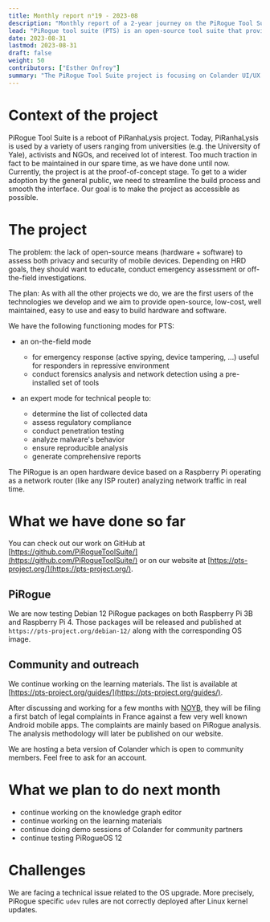 ```yaml
---
title: Monthly report n⁰19 - 2023-08
description: "Monthly report of a 2-year journey on the PiRogue Tool Suite project"
lead: "PiRogue tool suite (PTS) is an open-source tool suite that provides a comprehensive mobile forensic and network traffic analysis platform."
date: 2023-08-31
lastmod: 2023-08-31
draft: false
weight: 50
contributors: ["Esther Onfroy"]
summary: "The PiRogue Tool Suite project is focusing on Colander UI/UX improvements and knowledge graph editor, while also collaborating with NOYB to file legal complaints based on PiRogue analysis."
---
```


# Context of the project
PiRogue Tool Suite is a reboot of PiRanhaLysis project. Today, PiRanhaLysis is used by a variety of users ranging from universities (e.g. the University of Yale), activists and NGOs, and received lot of interest. Too much traction in fact to be maintained in our spare time, as we have done until now. Currently, the project is at the proof-of-concept stage. To get to a wider adoption by the general public, we need to streamline the build process and smooth the interface. Our goal is to make the project as accessible as possible.

# The project
The problem: the lack of open-source means (hardware + software) to assess both privacy and security of mobile devices. Depending on HRD goals, they should want to educate, conduct emergency assessment or off-the-field investigations.

The plan: As with all the other projects we do, we are the first users of the technologies we develop and we aim to provide open-source, low-cost, well maintained, easy to use and easy to build hardware and software. 

We have the following functioning modes for PTS:

- an on-the-field mode
  - for emergency response (active spying, device tampering, ...) useful for responders in repressive environment
  - conduct forensics analysis and network detection using a pre-installed set of tools

- an expert mode for technical people to:
  - determine the list of collected data
  - assess regulatory compliance
  - conduct penetration testing 
  - analyze malware's behavior
  - ensure reproducible analysis
  - generate comprehensive reports

The PiRogue is an open hardware device based on a Raspberry Pi operating as a network router (like any ISP router) analyzing network traffic in real time. 

# What we have done so far
You can check out our work on GitHub at [https://github.com/PiRogueToolSuite/](https://github.com/PiRogueToolSuite/) or on our website at [https://pts-project.org/](https://pts-project.org/). 

## PiRogue
We are now testing Debian 12 PiRogue packages on both Raspberry Pi 3B and Raspberry Pi 4. Those packages will be released and published at `https://pts-project.org/debian-12/` along with the corresponding OS image.

## Community and outreach
We continue working on the learning materials. The list is available at [https://pts-project.org/guides/](https://pts-project.org/guides/).

After discussing and working for a few months with [NOYB](https://noyb.eu), they will be filing a first batch of legal complaints in France against a few very well known Android mobile apps. The complaints are mainly based on PiRogue analysis. The analysis methodology will later be published on our website.

We are hosting a beta version of Colander which is open to community members. Feel free to ask for an account.

# What we plan to do next month
* continue working on the knowledge graph editor
* continue working on the learning materials
* continue doing demo sessions of Colander for community partners
* continue testing PiRogueOS 12

# Challenges
We are facing a technical issue related to the OS upgrade. More precisely, PiRogue specific `udev` rules are not correctly deployed after Linux kernel updates.